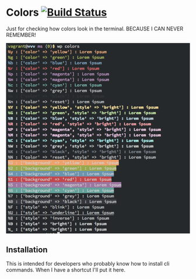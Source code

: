 # Colors [![Build Status](https://travis-ci.org/trepmal/wp-cli-colors.svg?branch=master)](https://travis-ci.org/trepmal/wp-cli-colors)

Just for checking how colors look in the terminal. BECAUSE I CAN NEVER REMEMBER!

![screenshot](screenshot.png)

## Installation

This is intended for developers who probably know how to install cli commands. When I have a shortcut I'll put it here. 